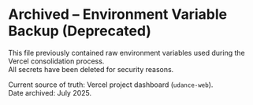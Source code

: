 # Archived – Environment Variable Backup (Deprecated)

This file previously contained raw environment variables used during the Vercel consolidation process.  
All secrets have been deleted for security reasons.  

Current source of truth: Vercel project dashboard (`udance-web`).  
Date archived: July 2025.


